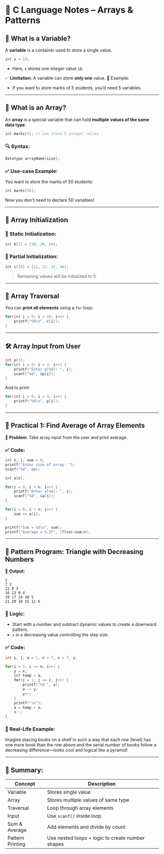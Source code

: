 
# 📘 C Language Notes – Arrays & Patterns

## 🔹 What is a Variable?

A **variable** is a container used to store a single value.

```c
int x = 10;
```

* Here, `x` stores one integer value `10`.

✅ **Limitation**: A variable can store **only one** value.
📌 Example:

* If you want to store marks of 5 students, you’d need 5 variables.

---

## 🔹 What is an Array?

An **array** is a special variable that can hold **multiple values of the same data type**.

```c
int marks[5]; // Can store 5 integer values
```

### 🔍 Syntax:

```c
datatype arrayName[size];
```

### ✅ Use-case Example:

You want to store the marks of 50 students:

```c
int marks[50];
```

Now you don't need to declare 50 variables!

---

## 🔸 Array Initialization

### 📌 Static Initialization:

```c
int b[3] = {10, 20, 30};
```

### 📌 Partial Initialization:

```c
int c[10] = {11, 22, 33, 44};
```

> Remaining values will be initialized to 0.

---

## 🔸 Array Traversal

You can **print all elements** using a `for` loop:

```c
for(int i = 0; i < 10; i++) {
    printf("%d\n", c[i]);
}
```

---

## 🛠️ Array Input from User

```c
int p[3];
for(int i = 0; i < 3; i++) {
    printf("Enter p[%d]: ", i);
    scanf("%d", &p[i]);
}
```

And to print:

```c
for(int i = 0; i < 3; i++) {
    printf("%d\n", p[i]);
}
```

---

## 🧮 Practical 1: Find Average of Array Elements

🎯 **Problem**: Take array input from the user and print average.

### ✅ Code:

```c
int n, i, sum = 0;
printf("Enter size of array: ");
scanf("%d", &n);

int a[n];

for(i = 0; i < n; i++) {
    printf("Enter a[%d]: ", i);
    scanf("%d", &a[i]);
}

for(i = 0; i < n; i++) {
    sum += a[i];
}

printf("Sum = %d\n", sum);
printf("Average = %.2f", (float)sum/n);
```

---

## 🧩 Pattern Program: Triangle with Decreasing Numbers

🎯 **Output:**

```
1
7 2
12 8 3
16 13 9 4
19 17 14 10 5
21 20 18 15 11 6
```

### 🧠 Logic:

* Start with a number and subtract dynamic values to create a downward pattern.
* `x` is a decreasing value controlling the step size.

### ✅ Code:

```c
int i, j, a = 1, n = 7, x = 7, y;

for(i = 1; i <= n; i++) {
    y = x;
    int temp = a;
    for(j = 1; j <= i; j++) {
        printf("%d ", a);
        a -= y;
        y++;
    }
    printf("\n");
    a = temp + x;
    x--;
}
```

### 📌 Real-Life Example:

Imagine placing books on a shelf in such a way that each row (level) has one more book than the row above and the serial number of books follow a decreasing difference—looks cool and logical like a pyramid!

---

## 📎 Summary:

| Concept          | Description                                      |
| ---------------- | ------------------------------------------------ |
| Variable         | Stores single value                              |
| Array            | Stores multiple values of same type              |
| Traversal        | Loop through array elements                      |
| Input            | Use `scanf()` inside loop                        |
| Sum & Average    | Add elements and divide by count                 |
| Pattern Printing | Use nested loops + logic to create number shapes |

